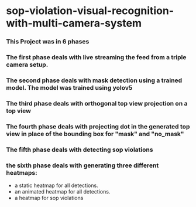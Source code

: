 # sop-violation-visual-recognition-with-multi-camera-system

### This Project was in 6 phases

### The first phase deals with live streaming the feed from a triple camera setup.

### The second phase deals with mask detection using a trained model. The model was trained using yolov5

### The third phase deals with orthogonal top view projection on a top view

### The fourth phase deals with projecting dot in the generated top view in place of the bounding box for "mask" and "no_mask"

### The fifth phase deals with detecting sop violations

### the sixth phase deals with generating three different heatmaps: 
 - a static heatmap for all detections.
 - an animated heatmap for all detections.
 - a heatmap for sop violations
